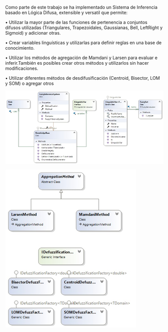 Como parte de este trabajo se ha implementado un Sistema de Inferencia basado en Lógica Difusa, extensible y versatil que permite:

•	Utilizar la mayor parte de las funciones de pertenencia a conjuntos difusos utilizadas (Triangulares, Trapezoidales, Gaussianas, Bell, LeftRight y Sigmoid) y adicionar otras.

•	Crear variables linguísticas y utilizarlas para definir reglas en una base de conocimiento.

•	Utilizar los métodos de agregación de Mamdani y Larsen para evaluar e inferir.También es posibles crear otros métodos y utilizarlos sin hacer modificaciones.

•	Utilizar diferentes métodos de desdifusificación (Centroid, Bisector, LOM y SOM) o agregar otros


![](img/diagram-1.jpg)

![](img/diagram-2.jpg)

